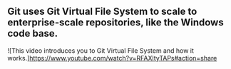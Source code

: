 ## Git uses Git Virtual File System to scale to enterprise-scale repositories, like the Windows code base. 

![This video introduces you to Git Virtual File System and how it works.]https://www.youtube.com/watch?v=RFAXltyTAPs#action=share
